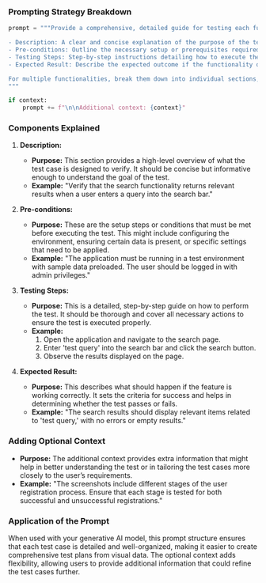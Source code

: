 ### Prompting Strategy Breakdown

```python
prompt = """Provide a comprehensive, detailed guide for testing each functionality based on the provided screenshots. Each test case should include the following elements:

- Description: A clear and concise explanation of the purpose of the test.
- Pre-conditions: Outline the necessary setup or prerequisites required before conducting the test (2-4 lines that clearly explain the environment, configurations, or data that need to be in place).
- Testing Steps: Step-by-step instructions detailing how to execute the test. Ensure that the instructions are exhaustive, covering all possible conditions as would be expected in a real production environment.
- Expected Result: Describe the expected outcome if the functionality operates as intended, highlighting the criteria for success.

For multiple functionalities, break them down into individual sections, with each functionality clearly defined and the associated test cases outlined using the format above.
"""

if context:
    prompt += f"\n\nAdditional context: {context}"
```

### Components Explained

1. **Description:**
   - **Purpose:** This section provides a high-level overview of what the test case is designed to verify. It should be concise but informative enough to understand the goal of the test.
   - **Example:** "Verify that the search functionality returns relevant results when a user enters a query into the search bar."

2. **Pre-conditions:**
   - **Purpose:** These are the setup steps or conditions that must be met before executing the test. This might include configuring the environment, ensuring certain data is present, or specific settings that need to be applied.
   - **Example:** "The application must be running in a test environment with sample data preloaded. The user should be logged in with admin privileges."

3. **Testing Steps:**
   - **Purpose:** This is a detailed, step-by-step guide on how to perform the test. It should be thorough and cover all necessary actions to ensure the test is executed properly.
   - **Example:** 
     1. Open the application and navigate to the search page.
     2. Enter 'test query' into the search bar and click the search button.
     3. Observe the results displayed on the page.

4. **Expected Result:**
   - **Purpose:** This describes what should happen if the feature is working correctly. It sets the criteria for success and helps in determining whether the test passes or fails.
   - **Example:** "The search results should display relevant items related to 'test query,' with no errors or empty results."

### Adding Optional Context

- **Purpose:** The additional context provides extra information that might help in better understanding the test or in tailoring the test cases more closely to the user’s requirements.
- **Example:** "The screenshots include different stages of the user registration process. Ensure that each stage is tested for both successful and unsuccessful registrations."

### Application of the Prompt

When used with your generative AI model, this prompt structure ensures that each test case is detailed and well-organized, making it easier to create comprehensive test plans from visual data. The optional context adds flexibility, allowing users to provide additional information that could refine the test cases further.
